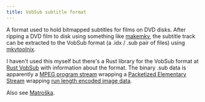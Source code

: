 ```yaml
---
title: VobSub subtitle format
---
```

A format used to hold bitmapped subtitles for films on DVD disks. After ripping
a DVD film to disk using something like [makemkv](http://makemkv.com/), the subtitle track can be
extracted to the VobSub format (a .idx / .sub pair of files) using
[mkvtoolnix](https://mkvtoolnix.download/).

I haven't used this myself but there's a Rust library for the VobSub
format at [Rust VobSub](https://docs.rs/vobsub/0.2.3/vobsub/) with information
about the format. The binary .sub data is apparently a
[MPEG program stream](https://en.wikipedia.org/wiki/MPEG_program_stream)
wrapping a [Packetized Elementary Stream](http://dvd.sourceforge.net/dvdinfo/pes-hdr.html)
wrapping [run length encoded image data](http://sam.zoy.org/writings/dvd/subtitles/).

Also see
[Matro&scaron;ka](https://www.matroska.org/technical/subtitles.html#images-subtitles).
